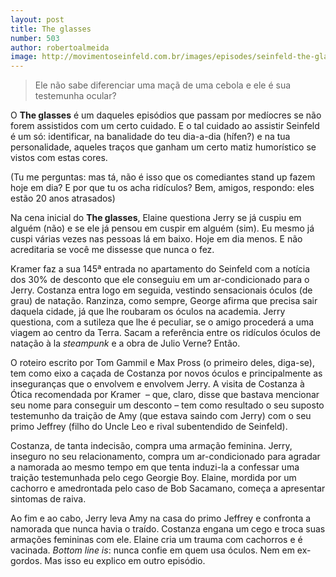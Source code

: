 ```yaml
---
layout: post
title: The glasses
number: 503
author: robertoalmeida
image: http://movimentoseinfeld.com.br/images/episodes/seinfeld-the-glasses.jpg
---
```


> Ele não sabe diferenciar uma maçã de uma cebola e ele é sua testemunha ocular?

O **The glasses** é um daqueles episódios que passam por medíocres se não forem assistidos com um certo cuidado. E o tal cuidado ao assistir Seinfeld é um só: identificar, na banalidade do teu dia-a-dia (hífen?) e na tua personalidade, aqueles traços que ganham um certo matiz humorístico se vistos com estas cores.

(Tu me perguntas: mas tá, não é isso que os comediantes stand up fazem hoje em dia? E por que tu os acha ridículos? Bem, amigos, respondo: eles estão 20 anos atrasados)

Na cena inicial do **The glasses**, Elaine questiona Jerry se já cuspiu em alguém (não) e se ele já pensou em cuspir em alguém (sim). Eu mesmo já cuspi várias vezes nas pessoas lá em baixo. Hoje em dia menos. E não acreditaria se você me dissesse que nunca o fez.

Kramer faz a sua 145ª entrada no apartamento do Seinfeld com a notícia dos 30% de desconto que ele conseguiu em um ar-condicionado para o Jerry. Costanza entra logo em seguida, vestindo sensacionais óculos (de grau) de natação. Ranzinza, como sempre, George afirma que precisa sair daquela cidade, já que lhe roubaram os óculos na academia. Jerry questiona, com a sutileza que lhe é peculiar, se o amigo procederá a uma viagem ao centro da Terra. Sacam a referência entre os ridículos óculos de natação à la *steampunk* e a obra de Julio Verne? Então.

O roteiro escrito por Tom Gammil e Max Pross (o primeiro deles, diga-se), tem como eixo a caçada de Costanza por novos óculos e principalmente as inseguranças que o envolvem e envolvem Jerry. A visita de Costanza à Ótica recomendada por Kramer  – que, claro, disse que bastava mencionar seu nome para conseguir um desconto – tem como resultado o seu suposto testemunho da traição de Amy (que estava saindo com Jerry) com o seu primo Jeffrey (filho do Uncle Leo e rival subentendido de Seinfeld).

Costanza, de tanta indecisão, compra uma armação feminina. Jerry, inseguro no seu relacionamento, compra um ar-condicionado para agradar a namorada ao mesmo tempo em que tenta induzi-la a confessar uma traição testemunhada pelo cego Georgie Boy. Elaine, mordida por um cachorro e amedrontada pelo caso de Bob Sacamano, começa a apresentar sintomas de raiva.

Ao fim e ao cabo, Jerry leva Amy na casa do primo Jeffrey e confronta a namorada que nunca havia o traído. Costanza engana um cego e troca suas armações femininas com ele. Elaine cria um trauma com cachorros e é vacinada. *Bottom line is*: nunca confie em quem usa óculos. Nem em ex-gordos. Mas isso eu explico em outro episódio.